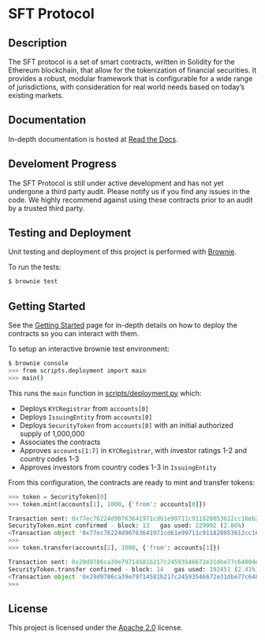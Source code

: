 # SFT Protocol

## Description

The SFT protocol is a set of smart contracts, written in Solidity for the Ethereum blockchain, that allow for the tokenization of financial securities. It provides a robust, modular framework that is configurable for a wide range of jurisdictions, with consideration for real world needs based on today’s existing markets.

## Documentation

In-depth documentation is hosted at [Read the Docs](https://sft-protocol.readthedocs.io).

## Develoment Progress

The SFT Protocol is still under active development and has not yet undergone a third party audit. Please notify us if you find any issues in the code. We highly recommend against using these contracts prior to an audit by a trusted third party.

## Testing and Deployment

Unit testing and deployment of this project is performed with [Brownie](https://github.com/HyperLink-Technology/brownie).

To run the tests:

```bash
$ brownie test
```

## Getting Started

See the [Getting Started](https://sft-protocol.readthedocs.io/en/latest/getting-started.html) page for in-depth details on how to deploy the contracts so you can interact with them.

To setup an interactive brownie test environment:

```bash
$ brownie console
>>> from scripts.deployment import main
>>> main()
```

This runs the `main` function in [scripts/deployment.py](scripts/deployment.py) which:

* Deploys ``KYCRegistrar`` from ``accounts[0]``
* Deploys ``IssuingEntity`` from ``accounts[0]``
* Deploys ``SecurityToken`` from ``accounts[0]`` with an initial authorized supply of 1,000,000
* Associates the contracts
* Approves ``accounts[1:7]`` in ``KYCRegistrar``, with investor ratings 1-2 and country codes 1-3
* Approves investors from country codes 1-3 in ``IssuingEntity``

From this configuration, the contracts are ready to mint and transfer tokens:

```python
>>> token = SecurityToken[0]
>>> token.mint(accounts[1], 1000, {'from': accounts[0]})

Transaction sent: 0x77ec76224d90763641971cd61e99711c911828053612cc16eb2e5d7faa20815e
SecurityToken.mint confirmed - block: 13   gas used: 229092 (2.86%)
<Transaction object '0x77ec76224d90763641971cd61e99711c911828053612cc16eb2e5d7faa20815e'>
>>>
>>> token.transfer(accounts[2], 1000, {'from': accounts[1]})

Transaction sent: 0x29d9786ca39e79714581b217c24593546672e31dbe77c64804ea2d81848f053f
SecurityToken.transfer confirmed - block: 14   gas used: 192451 (2.41%)
<Transaction object '0x29d9786ca39e79714581b217c24593546672e31dbe77c64804ea2d81848f053f'>
>>>
```

## License

This project is licensed under the [Apache 2.0](https://www.apache.org/licenses/LICENSE-2.0.html) license.

